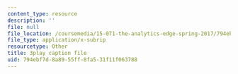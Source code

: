 ```yaml
---
content_type: resource
description: ''
file: null
file_location: /coursemedia/15-071-the-analytics-edge-spring-2017/794ebf7d8a8955ff8fa531f11f063788_j1d4_wrUEVs.vtt
file_type: application/x-subrip
resourcetype: Other
title: 3play caption file
uid: 794ebf7d-8a89-55ff-8fa5-31f11f063788
---
```

